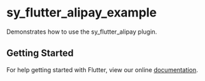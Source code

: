 # sy_flutter_alipay_example

Demonstrates how to use the sy_flutter_alipay plugin.

## Getting Started

For help getting started with Flutter, view our online
[documentation](https://flutter.io/).
